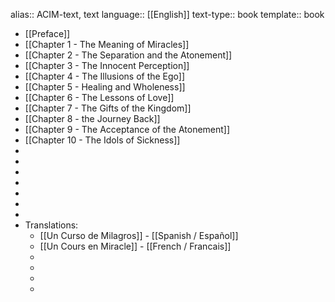 alias:: ACIM-text, text
language:: [[English]]
text-type:: book
template:: book

- [[Preface]]
- [[Chapter 1 - The Meaning of Miracles]]
- [[Chapter 2 - The Separation and the Atonement]]
- [[Chapter 3 - The Innocent Perception]]
- [[Chapter 4 - The Illusions of the Ego]]
- [[Chapter 5 - Healing and Wholeness]]
- [[Chapter 6 - The Lessons of Love]]
- [[Chapter 7 - The Gifts of the Kingdom]]
- [[Chapter 8 - the Journey Back]]
- [[Chapter 9 - The Acceptance of the Atonement]]
- [[Chapter 10 - The Idols of Sickness]]
-
-
-
-
-
-
-
- Translations:
	- [[Un Curso de Milagros]] - [[Spanish / Español]]
	- [[Un Cours en Miracle]] - [[French / Francais]]
	-
	-
	-
	-